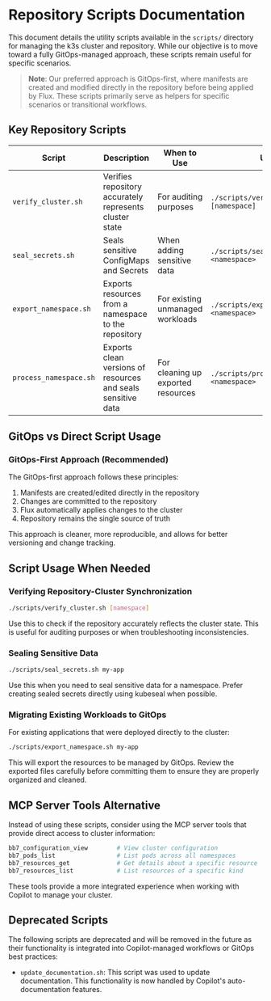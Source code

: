 # Repository Scripts Documentation

This document details the utility scripts available in the `scripts/` directory for managing the k3s cluster and repository. While our objective is to move toward a fully GitOps-managed approach, these scripts remain useful for specific scenarios.

> **Note**: Our preferred approach is GitOps-first, where manifests are created and modified directly in the repository before being applied by Flux. These scripts primarily serve as helpers for specific scenarios or transitional workflows.

## Key Repository Scripts

| Script | Description | When to Use | Usage |
|--------|-------------|-------------|-------|
| `verify_cluster.sh` | Verifies repository accurately represents cluster state | For auditing purposes | `./scripts/verify_cluster.sh [namespace]` |
| `seal_secrets.sh` | Seals sensitive ConfigMaps and Secrets | When adding sensitive data | `./scripts/seal_secrets.sh <namespace>` |
| `export_namespace.sh` | Exports resources from a namespace to the repository | For existing unmanaged workloads | `./scripts/export_namespace.sh <namespace>` |
| `process_namespace.sh` | Exports clean versions of resources and seals sensitive data | For cleaning up exported resources | `./scripts/process_namespace.sh <namespace>` |

## GitOps vs Direct Script Usage

### GitOps-First Approach (Recommended)

The GitOps-first approach follows these principles:

1. Manifests are created/edited directly in the repository
2. Changes are committed to the repository
3. Flux automatically applies changes to the cluster
4. Repository remains the single source of truth

This approach is cleaner, more reproducible, and allows for better versioning and change tracking.

## Script Usage When Needed

### Verifying Repository-Cluster Synchronization

```bash
./scripts/verify_cluster.sh [namespace]
```

Use this to check if the repository accurately reflects the cluster state. This is useful for auditing purposes or when troubleshooting inconsistencies.

### Sealing Sensitive Data

```bash
./scripts/seal_secrets.sh my-app
```

Use this when you need to seal sensitive data for a namespace. Prefer creating sealed secrets directly using kubeseal when possible.

### Migrating Existing Workloads to GitOps

For existing applications that were deployed directly to the cluster:

```bash
./scripts/export_namespace.sh my-app
```

This will export the resources to be managed by GitOps. Review the exported files carefully before committing them to ensure they are properly organized and cleaned.

## MCP Server Tools Alternative

Instead of using these scripts, consider using the MCP server tools that provide direct access to cluster information:

```bash
bb7_configuration_view        # View cluster configuration
bb7_pods_list                 # List pods across all namespaces
bb7_resources_get             # Get details about a specific resource
bb7_resources_list            # List resources of a specific kind
```

These tools provide a more integrated experience when working with Copilot to manage your cluster.

## Deprecated Scripts

The following scripts are deprecated and will be removed in the future as their functionality is integrated into Copilot-managed workflows or GitOps best practices:

- `update_documentation.sh`: This script was used to update documentation. This functionality is now handled by Copilot's auto-documentation features.